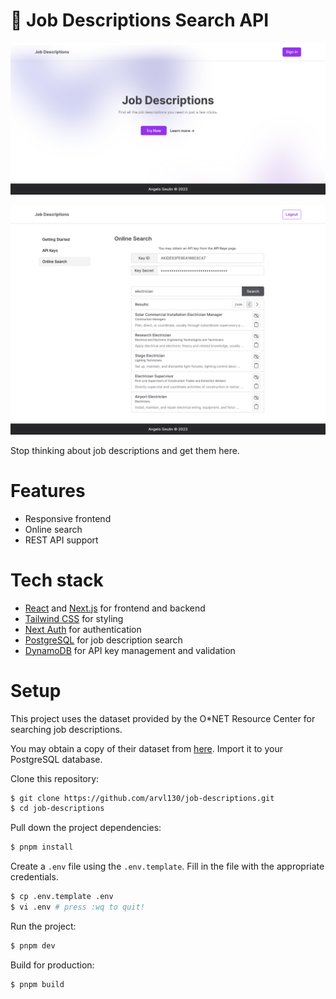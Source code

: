 # 🔎 Job Descriptions Search API

![Screenshot of project home page](https://raw.githubusercontent.com/arvl130/job-descriptions/master/preview-1.png)

![Screenshot of project search page](https://raw.githubusercontent.com/arvl130/job-descriptions/master/preview-2.png)

Stop thinking about job descriptions and get them here.

# Features

- Responsive frontend
- Online search
- REST API support

# Tech stack

- [React](https://react.dev) and [Next.js](https://nextjs.org) for frontend and backend
- [Tailwind CSS](tailwindcss.com) for styling
- [Next Auth](https://authjs.dev) for authentication
- [PostgreSQL](https://www.postgresql.org) for job description search
- [DynamoDB](https://aws.amazon.com/dynamodb) for API key management and validation

# Setup

This project uses the dataset provided by the O\*NET Resource Center for searching job descriptions.

You may obtain a copy of their dataset from [here](https://www.onetcenter.org/database.html). Import
it to your PostgreSQL database.

Clone this repository:

```sh
$ git clone https://github.com/arvl130/job-descriptions.git
$ cd job-descriptions
```

Pull down the project dependencies:

```sh
$ pnpm install
```

Create a `.env` file using the `.env.template`. Fill in the file with the appropriate credentials.

```sh
$ cp .env.template .env
$ vi .env # press :wq to quit!
```

Run the project:

```sh
$ pnpm dev
```

Build for production:

```sh
$ pnpm build
```
